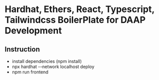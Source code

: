 # Hardhat, Ethers, React, Typescript, Tailwindcss BoilerPlate for DAAP Development

## Instruction

- install dependencies (npm install)
- npx hardhat --network localhost deploy
- npm run frontend
